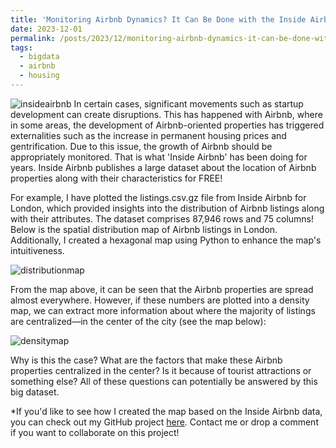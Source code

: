 ```yaml
---
title: 'Monitoring Airbnb Dynamics? It Can Be Done with the Inside Airbnb Dataset!'
date: 2023-12-01
permalink: /posts/2023/12/monitoring-airbnb-dynamics-it-can-be-done-with-the-inside-airbnb-dataset/
tags:
  - bigdata
  - airbnb
  - housing
---
```


![insideairbnb](https://www.dropbox.com/scl/fi/toor1qwhysar9ygytkwdh/insideairbnb.png?rlkey=rdhgooga3wlo7cw0fvw95oi3z&raw=1)
In certain cases, significant movements such as startup development can create disruptions. This has happened with Airbnb, where in some areas, the development of Airbnb-oriented properties has triggered externalities such as the increase in permanent housing prices and gentrification. Due to this issue, the growth of Airbnb should be appropriately monitored. That is what 'Inside Airbnb' has been doing for years. Inside Airbnb publishes a large dataset about the location of Airbnb properties along with their characteristics for FREE!

For example, I have plotted the listings.csv.gz file from Inside Airbnb for London, which provided insights into the distribution of Airbnb listings along with their attributes. The dataset comprises 87,946 rows and 75 columns! Below is the spatial distribution map of Airbnb listings in London. Additionally, I created a hexagonal map using Python to enhance the map's intuitiveness.

![distributionmap](https://www.dropbox.com/scl/fi/rke2pwh8a8mjar0sim076/airbnb-distribution-in-london.jpg?rlkey=e5lzf9ukv6ws5ubwhhtssyq5y&raw=1)

From the map above, it can be seen that the Airbnb properties are spread almost everywhere. However, if these numbers are plotted into a density map, we can extract more information about where the majority of listings are centralized—in the center of the city (see the map below):

![densitymap](https://www.dropbox.com/scl/fi/hcs0hmcbz29nnep0y00ij/airbnb-density-in-london.jpg?rlkey=recvnoop1wjbtqb32ytorcu78&raw=1)

Why is this the case? What are the factors that make these Airbnb properties centralized in the center? Is it because of tourist attractions or something else? All of these questions can potentially be answered by this big dataset.

*If you'd like to see how I created the map based on the Inside Airbnb data, you can check out my GitHub project [here](https://github.com/ofitrahramadhan/hexagonal_map). Contact me or drop a comment if you want to collaborate on this project!